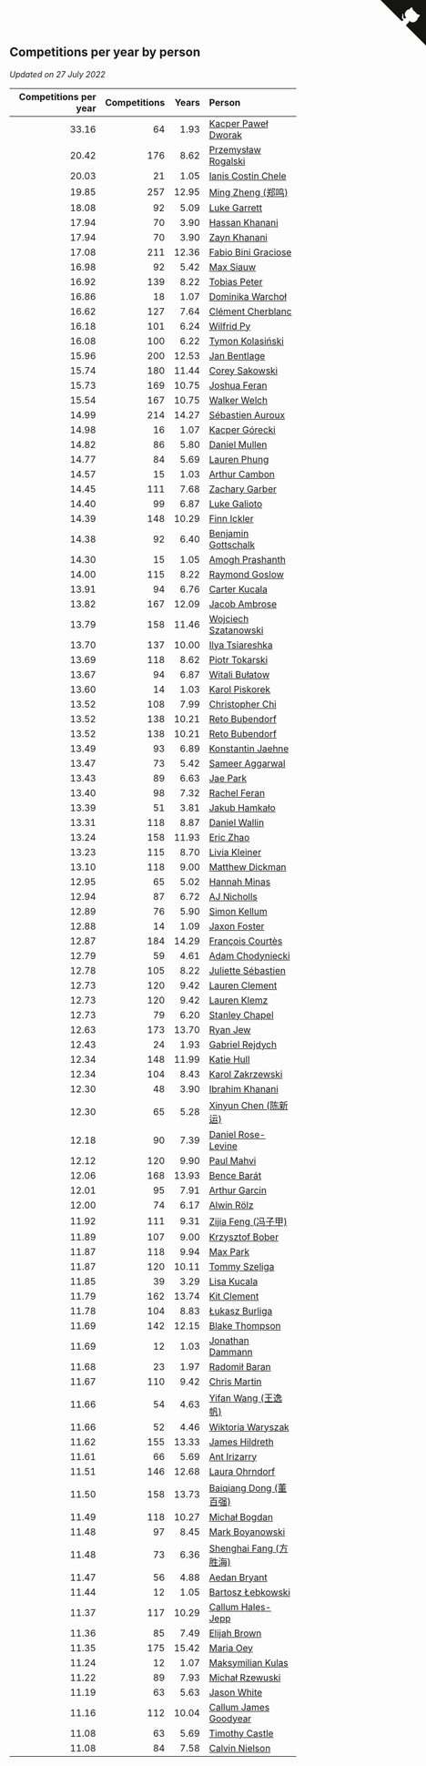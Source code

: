 ## Competitions per year by person

*Updated on 27 July 2022*

| Competitions per year | Competitions | Years | Person |
| ---: | ---: | ---: | :--- |
| 33.16 | 64 | 1.93 | [Kacper Paweł Dworak](https://www.worldcubeassociation.org/persons/2020DWOR01) |
| 20.42 | 176 | 8.62 | [Przemysław Rogalski](https://www.worldcubeassociation.org/persons/2013ROGA02) |
| 20.03 | 21 | 1.05 | [Ianis Costin Chele](https://www.worldcubeassociation.org/persons/2021CHEL01) |
| 19.85 | 257 | 12.95 | [Ming Zheng (郑鸣)](https://www.worldcubeassociation.org/persons/2009ZHEN11) |
| 18.08 | 92 | 5.09 | [Luke Garrett](https://www.worldcubeassociation.org/persons/2017GARR05) |
| 17.94 | 70 | 3.90 | [Hassan Khanani](https://www.worldcubeassociation.org/persons/2018KHAN26) |
| 17.94 | 70 | 3.90 | [Zayn Khanani](https://www.worldcubeassociation.org/persons/2018KHAN28) |
| 17.08 | 211 | 12.36 | [Fabio Bini Graciose](https://www.worldcubeassociation.org/persons/2010GRAC02) |
| 16.98 | 92 | 5.42 | [Max Siauw](https://www.worldcubeassociation.org/persons/2017SIAU02) |
| 16.92 | 139 | 8.22 | [Tobias Peter](https://www.worldcubeassociation.org/persons/2014PETE03) |
| 16.86 | 18 | 1.07 | [Dominika Warchoł](https://www.worldcubeassociation.org/persons/2021WARC01) |
| 16.62 | 127 | 7.64 | [Clément Cherblanc](https://www.worldcubeassociation.org/persons/2014CHER05) |
| 16.18 | 101 | 6.24 | [Wilfrid Py](https://www.worldcubeassociation.org/persons/2016PYWI01) |
| 16.08 | 100 | 6.22 | [Tymon Kolasiński](https://www.worldcubeassociation.org/persons/2016KOLA02) |
| 15.96 | 200 | 12.53 | [Jan Bentlage](https://www.worldcubeassociation.org/persons/2010BENT01) |
| 15.74 | 180 | 11.44 | [Corey Sakowski](https://www.worldcubeassociation.org/persons/2011SAKO01) |
| 15.73 | 169 | 10.75 | [Joshua Feran](https://www.worldcubeassociation.org/persons/2011FERA01) |
| 15.54 | 167 | 10.75 | [Walker Welch](https://www.worldcubeassociation.org/persons/2011WELC01) |
| 14.99 | 214 | 14.27 | [Sébastien Auroux](https://www.worldcubeassociation.org/persons/2008AURO01) |
| 14.98 | 16 | 1.07 | [Kacper Górecki](https://www.worldcubeassociation.org/persons/2021GORE01) |
| 14.82 | 86 | 5.80 | [Daniel Mullen](https://www.worldcubeassociation.org/persons/2016MULL04) |
| 14.77 | 84 | 5.69 | [Lauren Phung](https://www.worldcubeassociation.org/persons/2016PHUN02) |
| 14.57 | 15 | 1.03 | [Arthur Cambon](https://www.worldcubeassociation.org/persons/2021CAMB01) |
| 14.45 | 111 | 7.68 | [Zachary Garber](https://www.worldcubeassociation.org/persons/2014GARB01) |
| 14.40 | 99 | 6.87 | [Luke Galioto](https://www.worldcubeassociation.org/persons/2015GALI02) |
| 14.39 | 148 | 10.29 | [Finn Ickler](https://www.worldcubeassociation.org/persons/2012ICKL01) |
| 14.38 | 92 | 6.40 | [Benjamin Gottschalk](https://www.worldcubeassociation.org/persons/2016GOTT01) |
| 14.30 | 15 | 1.05 | [Amogh Prashanth](https://www.worldcubeassociation.org/persons/2021PRAS01) |
| 14.00 | 115 | 8.22 | [Raymond Goslow](https://www.worldcubeassociation.org/persons/2014GOSL01) |
| 13.91 | 94 | 6.76 | [Carter Kucala](https://www.worldcubeassociation.org/persons/2015KUCA01) |
| 13.82 | 167 | 12.09 | [Jacob Ambrose](https://www.worldcubeassociation.org/persons/2010AMBR01) |
| 13.79 | 158 | 11.46 | [Wojciech Szatanowski](https://www.worldcubeassociation.org/persons/2011SZAT01) |
| 13.70 | 137 | 10.00 | [Ilya Tsiareshka](https://www.worldcubeassociation.org/persons/2012TERE01) |
| 13.69 | 118 | 8.62 | [Piotr Tokarski](https://www.worldcubeassociation.org/persons/2013TOKA01) |
| 13.67 | 94 | 6.87 | [Witali Bułatow](https://www.worldcubeassociation.org/persons/2015BUAT01) |
| 13.60 | 14 | 1.03 | [Karol Piskorek](https://www.worldcubeassociation.org/persons/2021PISK01) |
| 13.52 | 108 | 7.99 | [Christopher Chi](https://www.worldcubeassociation.org/persons/2014CHIC01) |
| 13.52 | 138 | 10.21 | [Reto Bubendorf](https://www.worldcubeassociation.org/persons/2012BUBE01) |
| 13.52 | 138 | 10.21 | [Reto Bubendorf](https://www.worldcubeassociation.org/persons/2012BUBE01) |
| 13.49 | 93 | 6.89 | [Konstantin Jaehne](https://www.worldcubeassociation.org/persons/2015JAEH01) |
| 13.47 | 73 | 5.42 | [Sameer Aggarwal](https://www.worldcubeassociation.org/persons/2017AGGA01) |
| 13.43 | 89 | 6.63 | [Jae Park](https://www.worldcubeassociation.org/persons/2015PARK24) |
| 13.40 | 98 | 7.32 | [Rachel Feran](https://www.worldcubeassociation.org/persons/2015FERA01) |
| 13.39 | 51 | 3.81 | [Jakub Hamkało](https://www.worldcubeassociation.org/persons/2018HAMK01) |
| 13.31 | 118 | 8.87 | [Daniel Wallin](https://www.worldcubeassociation.org/persons/2013WALL03) |
| 13.24 | 158 | 11.93 | [Eric Zhao](https://www.worldcubeassociation.org/persons/2010ZHAO19) |
| 13.23 | 115 | 8.70 | [Livia Kleiner](https://www.worldcubeassociation.org/persons/2013KLEI03) |
| 13.10 | 118 | 9.00 | [Matthew Dickman](https://www.worldcubeassociation.org/persons/2013DICK01) |
| 12.95 | 65 | 5.02 | [Hannah Minas](https://www.worldcubeassociation.org/persons/2017MINA04) |
| 12.94 | 87 | 6.72 | [AJ Nicholls](https://www.worldcubeassociation.org/persons/2015NICH04) |
| 12.89 | 76 | 5.90 | [Simon Kellum](https://www.worldcubeassociation.org/persons/2016KELL12) |
| 12.88 | 14 | 1.09 | [Jaxon Foster](https://www.worldcubeassociation.org/persons/2021FOST01) |
| 12.87 | 184 | 14.29 | [François Courtès](https://www.worldcubeassociation.org/persons/2008COUR01) |
| 12.79 | 59 | 4.61 | [Adam Chodyniecki](https://www.worldcubeassociation.org/persons/2017CHOD02) |
| 12.78 | 105 | 8.22 | [Juliette Sébastien](https://www.worldcubeassociation.org/persons/2014SEBA01) |
| 12.73 | 120 | 9.42 | [Lauren Clement](https://www.worldcubeassociation.org/persons/2013KLEM01) |
| 12.73 | 120 | 9.42 | [Lauren Klemz](https://www.worldcubeassociation.org/persons/2013KLEM01) |
| 12.73 | 79 | 6.20 | [Stanley Chapel](https://www.worldcubeassociation.org/persons/2016CHAP04) |
| 12.63 | 173 | 13.70 | [Ryan Jew](https://www.worldcubeassociation.org/persons/2008JEWR01) |
| 12.43 | 24 | 1.93 | [Gabriel Rejdych](https://www.worldcubeassociation.org/persons/2020REJD01) |
| 12.34 | 148 | 11.99 | [Katie Hull](https://www.worldcubeassociation.org/persons/2010HULL01) |
| 12.34 | 104 | 8.43 | [Karol Zakrzewski](https://www.worldcubeassociation.org/persons/2014ZAKR01) |
| 12.30 | 48 | 3.90 | [Ibrahim Khanani](https://www.worldcubeassociation.org/persons/2018KHAN27) |
| 12.30 | 65 | 5.28 | [Xinyun Chen (陈新运)](https://www.worldcubeassociation.org/persons/2017CHEN36) |
| 12.18 | 90 | 7.39 | [Daniel Rose-Levine](https://www.worldcubeassociation.org/persons/2015ROSE01) |
| 12.12 | 120 | 9.90 | [Paul Mahvi](https://www.worldcubeassociation.org/persons/2012MAHV01) |
| 12.06 | 168 | 13.93 | [Bence Barát](https://www.worldcubeassociation.org/persons/2008BARA01) |
| 12.01 | 95 | 7.91 | [Arthur Garcin](https://www.worldcubeassociation.org/persons/2014GARC27) |
| 12.00 | 74 | 6.17 | [Alwin Rölz](https://www.worldcubeassociation.org/persons/2016ROLZ01) |
| 11.92 | 111 | 9.31 | [Zijia Feng (冯子甲)](https://www.worldcubeassociation.org/persons/2013FENG02) |
| 11.89 | 107 | 9.00 | [Krzysztof Bober](https://www.worldcubeassociation.org/persons/2013BOBE01) |
| 11.87 | 118 | 9.94 | [Max Park](https://www.worldcubeassociation.org/persons/2012PARK03) |
| 11.87 | 120 | 10.11 | [Tommy Szeliga](https://www.worldcubeassociation.org/persons/2012SZEL01) |
| 11.85 | 39 | 3.29 | [Lisa Kucala](https://www.worldcubeassociation.org/persons/2019KUCA01) |
| 11.79 | 162 | 13.74 | [Kit Clement](https://www.worldcubeassociation.org/persons/2008CLEM01) |
| 11.78 | 104 | 8.83 | [Łukasz Burliga](https://www.worldcubeassociation.org/persons/2013BURL01) |
| 11.69 | 142 | 12.15 | [Blake Thompson](https://www.worldcubeassociation.org/persons/2010THOM03) |
| 11.69 | 12 | 1.03 | [Jonathan Dammann](https://www.worldcubeassociation.org/persons/2021DAMM01) |
| 11.68 | 23 | 1.97 | [Radomił Baran](https://www.worldcubeassociation.org/persons/2020BARA02) |
| 11.67 | 110 | 9.42 | [Chris Martin](https://www.worldcubeassociation.org/persons/2013MART03) |
| 11.66 | 54 | 4.63 | [Yifan Wang (王逸帆)](https://www.worldcubeassociation.org/persons/2017WANY29) |
| 11.66 | 52 | 4.46 | [Wiktoria Waryszak](https://www.worldcubeassociation.org/persons/2018WARY01) |
| 11.62 | 155 | 13.33 | [James Hildreth](https://www.worldcubeassociation.org/persons/2009HILD01) |
| 11.61 | 66 | 5.69 | [Ant Irizarry](https://www.worldcubeassociation.org/persons/2016IRIZ02) |
| 11.51 | 146 | 12.68 | [Laura Ohrndorf](https://www.worldcubeassociation.org/persons/2009OHRN01) |
| 11.50 | 158 | 13.73 | [Baiqiang Dong (董百强)](https://www.worldcubeassociation.org/persons/2008DONG06) |
| 11.49 | 118 | 10.27 | [Michał Bogdan](https://www.worldcubeassociation.org/persons/2012BOGD01) |
| 11.48 | 97 | 8.45 | [Mark Boyanowski](https://www.worldcubeassociation.org/persons/2014BOYA01) |
| 11.48 | 73 | 6.36 | [Shenghai Fang (方胜海)](https://www.worldcubeassociation.org/persons/2016FANG01) |
| 11.47 | 56 | 4.88 | [Aedan Bryant](https://www.worldcubeassociation.org/persons/2017BRYA06) |
| 11.44 | 12 | 1.05 | [Bartosz Łebkowski](https://www.worldcubeassociation.org/persons/2021LEBK01) |
| 11.37 | 117 | 10.29 | [Callum Hales-Jepp](https://www.worldcubeassociation.org/persons/2012HALE01) |
| 11.36 | 85 | 7.49 | [Elijah Brown](https://www.worldcubeassociation.org/persons/2015BROW03) |
| 11.35 | 175 | 15.42 | [Maria Oey](https://www.worldcubeassociation.org/persons/2007OEYM01) |
| 11.24 | 12 | 1.07 | [Maksymilian Kulas](https://www.worldcubeassociation.org/persons/2021KULA02) |
| 11.22 | 89 | 7.93 | [Michał Rzewuski](https://www.worldcubeassociation.org/persons/2014RZEW01) |
| 11.19 | 63 | 5.63 | [Jason White](https://www.worldcubeassociation.org/persons/2016WHIT16) |
| 11.16 | 112 | 10.04 | [Callum James Goodyear](https://www.worldcubeassociation.org/persons/2012GOOD02) |
| 11.08 | 63 | 5.69 | [Timothy Castle](https://www.worldcubeassociation.org/persons/2016CAST48) |
| 11.08 | 84 | 7.58 | [Calvin Nielson](https://www.worldcubeassociation.org/persons/2014NIEL03) |


<a href="https://github.com/jonatanklosko/wca_statistics" class="github-corner" aria-label="View source on Github"><svg width="80" height="80" viewBox="0 0 250 250" style="fill:#151513; color:#fff; position: absolute; top: 0; border: 0; right: 0;" aria-hidden="true"><path d="M0,0 L115,115 L130,115 L142,142 L250,250 L250,0 Z"></path><path d="M128.3,109.0 C113.8,99.7 119.0,89.6 119.0,89.6 C122.0,82.7 120.5,78.6 120.5,78.6 C119.2,72.0 123.4,76.3 123.4,76.3 C127.3,80.9 125.5,87.3 125.5,87.3 C122.9,97.6 130.6,101.9 134.4,103.2" fill="currentColor" style="transform-origin: 130px 106px;" class="octo-arm"></path><path d="M115.0,115.0 C114.9,115.1 118.7,116.5 119.8,115.4 L133.7,101.6 C136.9,99.2 139.9,98.4 142.2,98.6 C133.8,88.0 127.5,74.4 143.8,58.0 C148.5,53.4 154.0,51.2 159.7,51.0 C160.3,49.4 163.2,43.6 171.4,40.1 C171.4,40.1 176.1,42.5 178.8,56.2 C183.1,58.6 187.2,61.8 190.9,65.4 C194.5,69.0 197.7,73.2 200.1,77.6 C213.8,80.2 216.3,84.9 216.3,84.9 C212.7,93.1 206.9,96.0 205.4,96.6 C205.1,102.4 203.0,107.8 198.3,112.5 C181.9,128.9 168.3,122.5 157.7,114.1 C157.9,116.9 156.7,120.9 152.7,124.9 L141.0,136.5 C139.8,137.7 141.6,141.9 141.8,141.8 Z" fill="currentColor" class="octo-body"></path></svg></a><style>.github-corner:hover .octo-arm{animation:octocat-wave 560ms ease-in-out}@keyframes octocat-wave{0%,100%{transform:rotate(0)}20%,60%{transform:rotate(-25deg)}40%,80%{transform:rotate(10deg)}}@media (max-width:500px){.github-corner:hover .octo-arm{animation:none}.github-corner .octo-arm{animation:octocat-wave 560ms ease-in-out}}</style>
